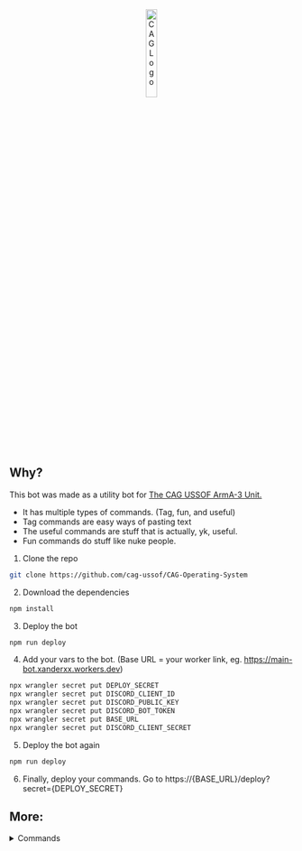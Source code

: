 <div align="center">
<a href="https://discord.gg/8srzuP97Rb"><img src="https://github.com/user-attachments/assets/4d81fc10-dd45-4a59-aafb-bc6c45ce91fa" alt="CAG Logo" width="20%" height="20%"></a>
</div>

## Why?

This bot was made as a utility bot for [The CAG USSOF ArmA-3 Unit.](https://discord.gg/8srzuP97Rb)

- It has multiple types of commands. (Tag, fun, and useful)
- Tag commands are easy ways of pasting text
- The useful commands are stuff that is actually, yk, useful.
- Fun commands do stuff like nuke people.

1. Clone the repo
```bash
git clone https://github.com/cag-ussof/CAG-Operating-System
```

2. Download the dependencies
```bash
npm install
```

3. Deploy the bot
```bash
npm run deploy
```
4. Add your vars to the bot. (Base URL = your worker link, eg. https://main-bot.xanderxx.workers.dev)
```bash
npx wrangler secret put DEPLOY_SECRET
npx wrangler secret put DISCORD_CLIENT_ID
npx wrangler secret put DISCORD_PUBLIC_KEY
npx wrangler secret put DISCORD_BOT_TOKEN
npx wrangler secret put BASE_URL
npx wrangler secret put DISCORD_CLIENT_SECRET
```
5. Deploy the bot again
```bash
npm run deploy
```
6. Finally, deploy your commands. Go to https://{BASE_URL}/deploy?secret={DEPLOY_SECRET}

## More:

<details>
  <summary>Commands</summary>
  
## Useful Commands:
- /help - Show the help menu.
- /ping - Bot replies with "Pong"
- /update-modpack - Keep track of who has updated their modpack.
- /info - Information on this bot.
- /link list - List all of the shortened links.

## Tag Commands:
- /rules - Send the CAG Discord server rules.
- /event-times - The current op times.
- /server-info - All the server info needed to join.
- /socials - The CAG social media accounts.
- /mos-list - The MOS listings.
- /recruitment-message - The recruitment message. 
- /staff-list - The people who hold the power in CAG
- /list-links - List all of the shortened links.

## Fun Commands: 

- /nuke - Nuke a place
- /rate - Get a very real and 100% totally accurate rating of something.
  
</details>
